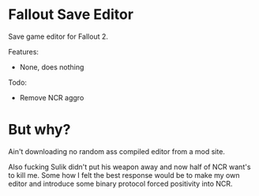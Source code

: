 # Fallout Save Editor

Save game editor for Fallout 2.

Features:

* None, does nothing

Todo:

* Remove NCR aggro

# But why?

Ain't downloading no random ass compiled editor from a mod site.

Also fucking Sulik didn't put his weapon away and now half of NCR want's to kill
me. Some how I felt the best response would be to make my own editor and
introduce some binary protocol forced positivity into NCR.
